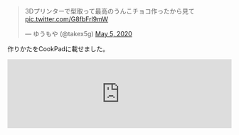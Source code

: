 <blockquote class="twitter-tweet"><p lang="ja" dir="ltr">3Dプリンターで型取って最高のうんこチョコ作ったから見て <a href="https://t.co/G8fbFrl9mW">pic.twitter.com/G8fbFrl9mW</a></p>&mdash; ゆうもや (@takex5g) <a href="https://twitter.com/takex5g/status/1257570926536753154?ref_src=twsrc%5Etfw">May 5, 2020</a></blockquote> <script async src="https://platform.twitter.com/widgets.js" charset="utf-8"></script>

作りかたをCookPadに載せました。
<iframe 
  class="hatenablogcard" 
  style="width:100%;height:155px;max-width:680px;" 
  title="本格派うんこ by ゆうもや" 
  src="https://hatenablog-parts.com/embed?url=https://cookpad.com/recipe/6182197" 
  width="300" height="150" frameborder="0" scrolling="no">
</iframe>

